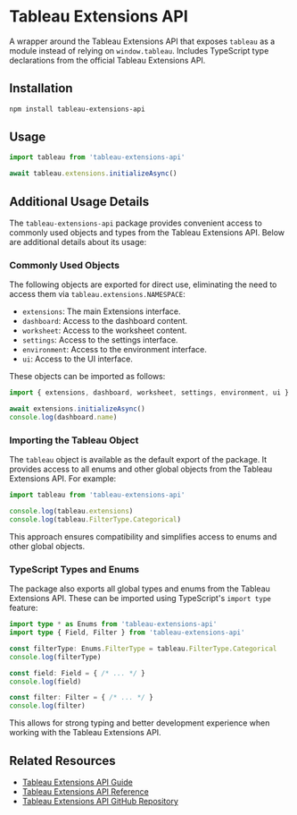 # Tableau Extensions API

A wrapper around the Tableau Extensions API that exposes `tableau` as a module instead of relying on `window.tableau`. Includes TypeScript type declarations from the official Tableau Extensions API.

## Installation

```bash
npm install tableau-extensions-api
```

## Usage

```js
import tableau from 'tableau-extensions-api'

await tableau.extensions.initializeAsync()
```

## Additional Usage Details

The `tableau-extensions-api` package provides convenient access to commonly used objects and types from the Tableau Extensions API. Below are additional details about its usage:

### Commonly Used Objects

The following objects are exported for direct use, eliminating the need to access them via `tableau.extensions.NAMESPACE`:

- `extensions`: The main Extensions interface.
- `dashboard`: Access to the dashboard content.
- `worksheet`: Access to the worksheet content.
- `settings`: Access to the settings interface.
- `environment`: Access to the environment interface.
- `ui`: Access to the UI interface.

These objects can be imported as follows:

```js
import { extensions, dashboard, worksheet, settings, environment, ui } from 'tableau-extensions-api'

await extensions.initializeAsync()
console.log(dashboard.name)
```

### Importing the Tableau Object

The `tableau` object is available as the default export of the package. It provides access to all enums and other global objects from the Tableau Extensions API. For example:

```typescript
import tableau from 'tableau-extensions-api'

console.log(tableau.extensions)
console.log(tableau.FilterType.Categorical)
```

This approach ensures compatibility and simplifies access to enums and other global objects.

### TypeScript Types and Enums

The package also exports all global types and enums from the Tableau Extensions API. These can be imported using TypeScript's `import type` feature:

```typescript
import type * as Enums from 'tableau-extensions-api'
import type { Field, Filter } from 'tableau-extensions-api'

const filterType: Enums.FilterType = tableau.FilterType.Categorical
console.log(filterType)

const field: Field = { /* ... */ }
console.log(field)

const filter: Filter = { /* ... */ }
console.log(filter)
```

This allows for strong typing and better development experience when working with the Tableau Extensions API.

## Related Resources

- [Tableau Extensions API Guide](https://tableau.github.io/extensions-api/)
- [Tableau Extensions API Reference](https://tableau.github.io/extensions-api/api/)
- [Tableau Extensions API GitHub Repository](https://github.com/tableau/extensions-api)
